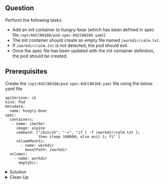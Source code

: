 ## Question

Perform the following tasks:
- Add an init container to hungry-bear (which has been defined in spec file `/opt/KUCC00108/pod-spec-KUCC00108.yaml`)
- The init container should create an empty file named `/workdir/calm.txt`.
- If `/workdir/calm.txt` is not detected, the pod should exit.
- Once the spec file has been updated with the init container definition, the pod should be created.

## Prerequisites

Create the `/opt/KUCC00108/pod-spec-KUCC00108.yaml` file using the below yaml file

```
apiVersion: v1
kind: Pod
metadata:
  name: hungry-bear
spec:
  containers:
   - name: checker
     image: alpine
     command: ["/bin/sh", "-c", "if [ -f /workdir/calm.txt ];
               then sleep 100000; else exit 1; fi" ]
     volumeMounts:
       - name: workdir
         mountPath: /workdir
  volumes:
    - name: workdir
      emptyDir:
```

<details>
<summary> Solution</summary>

Open the `/opt/KUCC00108/pod-spec-KUCC00108.yaml` file and add the init container

```
apiVersion: v1
kind: Pod
metadata:
  name: hungry-bear
spec:
  containers:
   - name: checker
     image: alpine
     command: ["/bin/sh", "-c", "if [ -f /workdir/calm.txt ];
               then sleep 100000; else exit 1; fi" ]
     volumeMounts:
       - name: workdir
         mountPath: /workdir
   - name: create
     image: alpine
     command: ["/bin/sh", "-c", "touch /workdir/calm.txt"]
     volumeMounts:
       - name: workdir
         mountPath: /workdir
  volumes:
    - name: workdir
      emptyDir:

```

```
kubectl create -f /opt/KUCC00108/pod-spec-KUCC00108.yaml
```
</details>

<details>
<summary> Clean Up</summary>

```
kubectl delete pod hungry-bear
```
</details>
